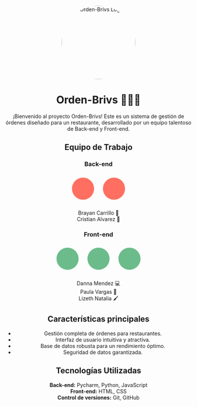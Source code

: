 <div align="center">
  <img src="https://th.bing.com/th/id/OIG4.mUfRhjbbBOAXtGSlilPX?pid=ImgGn" alt="Orden-Brivs Logo" width="200" style="border-radius: 50%;">
  <h1>Orden-Brivs 🍔🍕🥗</h1>
</div>

<p align="center">¡Bienvenido al proyecto Orden-Brivs! Este es un sistema de gestión de órdenes diseñado para un restaurante, desarrollado por un equipo talentoso de Back-end y Front-end.</p>

<h2 align="center">Equipo de Trabajo</h2>

<h3 align="center">Back-end</h3>

<p align="center">
  <span style="display: inline-block; width: 60px; height: 60px; background-color: #FF6F61; border-radius: 50%; margin: 10px;"></span>
  <span style="display: inline-block; width: 60px; height: 60px; background-color: #FF6F61; border-radius: 50%; margin: 10px;"></span>
</p>

<p align="center">
  Brayan Carrillo 🚀<br>
  Cristian Alvarez 💾
</p>

<h3 align="center">Front-end</h3>

<p align="center">
  <span style="display: inline-block; width: 60px; height: 60px; background-color: #6BBC8A; border-radius: 50%; margin: 10px;"></span>
  <span style="display: inline-block; width: 60px; height: 60px; background-color: #6BBC8A; border-radius: 50%; margin: 10px;"></span>
  <span style="display: inline-block; width: 60px; height: 60px; background-color: #6BBC8A; border-radius: 50%; margin: 10px;"></span>
</p>

<p align="center">
  Danna Mendez 💻<br>
  Paula Vargas 🎨<br>
  Lizeth Natalia 🖌️
</p>

<h2 align="center">Características principales</h2>

<ul align="center">
  <li>Gestión completa de órdenes para restaurantes.</li>
  <li>Interfaz de usuario intuitiva y atractiva.</li>
  <li>Base de datos robusta para un rendimiento óptimo.</li>
  <li>Seguridad de datos garantizada.</li>
</ul>

<h2 align="center">Tecnologías Utilizadas</h2>

<p align="center">
  <b>Back-end:</b> Pycharm, Python, JavaScript<br>
  <b>Front-end:</b> HTML, CSS<br>
  <b>Control de versiones:</b> Git, GitHub
</p>
